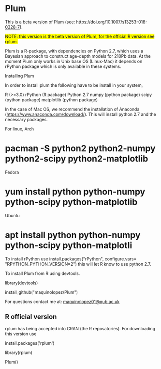 # Plum
This is a beta version of Plum (see: https://doi.org/10.1007/s13253-018-0328-7).

<span style="background-color: #FFFF00">NOTE: this version is the beta version of Plum, for the official R version see rplum.</span>


Plum is a R-package, with dependencies on Python 2.7, which uses a Bayesian approach to construct age-depth models for 210Pb data. At the moment Plum only works in Unix base OS (Linux-Mac) it depends on rPython package which is only available in these systems. 

Installing Plum

In order to install plum the following have to be install in your system,

R (>=3.0)
rPython (R package) 
Python 2.7
numpy (python package)
scipy (python package)
matplotlib (python package)


In the case of Mac OS, we recommend the installation of Anaconda (https://www.anaconda.com/download/). This will install python 2.7 and the necessary packages. 

For linux, 
Arch
# pacman -S python2 python2-numpy python2-scipy python2-matplotlib
Fedora 
# yum install python python-numpy python-scipy python-matplotlib
Ubuntu
# apt install python python-numpy python-scipy python-matplotli


To install rPython use install.packages("rPython", configure.vars= "RPYTHON_PYTHON_VERSION=2") this will let R know to use python 2.7.

To install Plum from R using devtools.

library(devtools)

install_github("maquinolopez/Plum")

For questions contact me at: maquinolopez01@qub.ac.uk

## R official version

rplum has being accepted into CRAN (the R reposatories). For downloading this version use 

install.packages('rplum')

library(rplum)

Plum()




